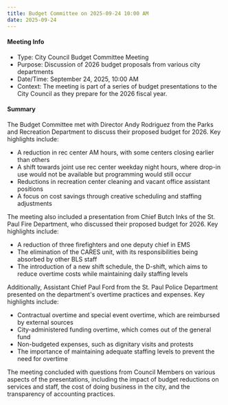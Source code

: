 ```yaml
---
title: Budget Committee on 2025-09-24 10:00 AM
date: 2025-09-24
---
```

#### Meeting Info

* Type: City Council Budget Committee Meeting
* Purpose: Discussion of 2026 budget proposals from various city departments
* Date/Time: September 24, 2025, 10:00 AM
* Context: The meeting is part of a series of budget presentations to the City Council as they prepare for the 2026 fiscal year.

#### Summary

The Budget Committee met with Director Andy Rodriguez from the Parks and Recreation Department to discuss their proposed budget for 2026. Key highlights include:

* A reduction in rec center AM hours, with some centers closing earlier than others
* A shift towards joint use rec center weekday night hours, where drop-in use would not be available but programming would still occur
* Reductions in recreation center cleaning and vacant office assistant positions
* A focus on cost savings through creative scheduling and staffing adjustments

The meeting also included a presentation from Chief Butch Inks of the St. Paul Fire Department, who discussed their proposed budget for 2026. Key highlights include:

* A reduction of three firefighters and one deputy chief in EMS
* The elimination of the CARES unit, with its responsibilities being absorbed by other BLS staff
* The introduction of a new shift schedule, the D-shift, which aims to reduce overtime costs while maintaining daily staffing levels

Additionally, Assistant Chief Paul Ford from the St. Paul Police Department presented on the department's overtime practices and expenses. Key highlights include:

* Contractual overtime and special event overtime, which are reimbursed by external sources
* City-administered funding overtime, which comes out of the general fund
* Non-budgeted expenses, such as dignitary visits and protests
* The importance of maintaining adequate staffing levels to prevent the need for overtime

The meeting concluded with questions from Council Members on various aspects of the presentations, including the impact of budget reductions on services and staff, the cost of doing business in the city, and the transparency of accounting practices.

